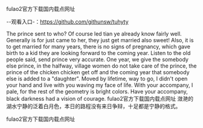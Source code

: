 fulao2官方下载国内载点网址

--观看入口-：https://github.com/githunsw/tuhyty

The prince sent to who?
Of course led tian ye already know fairly well.
Generally is for just came to her, they just get married also sweet!
Also, it is to get married for many years, there is no signs of pregnancy, which gave birth to a kid they are looking forward to the coming year.
Listen to the old people said, send prince very accurate.
One year, we give the somebody else prince, in the halfway, village women do not take care of the prince, the prince of the chicken chicken get off and the coming year that somebody else is added to a "daughter".
Moved by lifetime, way to go, I didn't open your hand and live with you waving my face of life.
With your accompany, I pale, for the rest of the geometry is bright colors.
Have your accompany, black darkness had a vision of courage.
fulao2官方下载国内载点网址	潋滟的湖水宁静的泛着白月色，本日的路程没有来日争辩，十足都是宁静的格式。

fulao2官方下载国内载点网址

